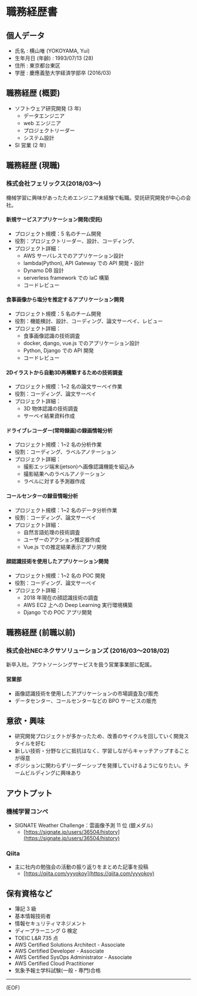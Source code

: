 # 職務経歴書

## 個人データ
- 氏名 : 横山唯 (YOKOYAMA, Yui)
- 生年月日 (年齢) : 1993/07/13 (28)
- 住所 : 東京都台東区
- 学歴 : 慶應義塾大学経済学部卒 (2016/03)

## 職務経歴 (概要)
- ソフトウェア研究開発 (3 年)
    - データエンジニア
    - web エンジニア
    - プロジェクトリーダー
    - システム設計
- SI 営業 (2 年)

## 職務経歴 (現職)
### 株式会社フェリックス(2018/03〜)
機械学習に興味があったためエンジニア未経験で転職。受託研究開発が中心の会社。

#### 新規サービスアプリケーション開発(受託)
- プロジェクト規模：5 名のチーム開発
- 役割：プロジェクトリーダー、設計、コーディング、
- プロジェクト詳細：
    - AWS サーバレスでのアプリケーション設計
    - lambda(Python), API Gateway での API 開発・設計
    - Dynamo DB 設計
    - serverless framework での IaC 構築
    - コードレビュー

#### 食事画像から塩分を推定するアプリケーション開発
- プロジェクト規模：5 名のチーム開発
- 役割：機能検討、設計、コーディング、論文サーベイ、レビュー
- プロジェクト詳細：
    - 食事画像認識の技術調査
    - docker, django, vue.js でのアプリケーション設計
    - Python, Django での API 開発
    - コードレビュー

#### 2Dイラストから自動3D再構築するための技術調査
- プロジェクト規模：1~2 名の論文サーベイ作業
- 役割：コーディング、論文サーベイ
- プロジェクト詳細：
    - 3D 物体認識の技術調査
    - サーベイ結果資料作成

#### ドライブレコーダー(常時録画)の録画情報分析
- プロジェクト規模：1~2 名の分析作業
- 役割：コーディング、ラベルアノテーション
- プロジェクト詳細：
    - 撮影エッジ端末(jetson)へ画像認識機能を組込み
    - 撮影結果へのラベルアノテーション
    - ラベルに対する予測器作成

#### コールセンターの録音情報分析
- プロジェクト規模：1~2 名のデータ分析作業
- 役割：コーディング、論文サーベイ
- プロジェクト詳細：
    - 自然言語処理の技術調査
    - ユーザーのアクション推定器作成
    - Vue.js での推定結果表示アプリ開発

#### 顔認識技術を使用したアプリケーション開発
- プロジェクト規模：1~2 名の POC 開発
- 役割：コーディング、論文サーベイ
- プロジェクト詳細：
    - 2018 年現在の顔認識技術の調査
    - AWS EC2 上への Deep Learning 実行環境構築
    - Django での POC アプリ開発

## 職務経歴 (前職以前)
### 株式会社NECネクサソリューションズ (2016/03〜2018/02)
新卒入社。アウトソーシングサービスを扱う営業事業部に配属。

#### 営業部
- 画像認識技術を使用したアプリケーションの市場調査及び販売
- データセンター、コールセンターなどの BPO サービスの販売

## 意欲・興味
- 研究開発プロジェクトが多かったため、改善のサイクルを回していく開発スタイルを好む
- 新しい技術・分野などに抵抗はなく、学習しながらキャッチアップすることが得意
- ポジションに関わらずリーダーシップを発揮していけるようになりたい。チームビルディングに興味あり

## アウトプット
### 機械学習コンペ
- SIGNATE Weather Challenge：雲画像予測 11 位 (銀メダル)
  - [https://signate.jp/users/36504/history](https://signate.jp/users/36504/history)

### Qiita
- 主に社内の勉強会の活動の振り返りをまとめた記事を投稿
    - [https://qiita.com/yyyokoy](https://qiita.com/yyyokoy)

## 保有資格など
- 簿記 3 級
- 基本情報技術者
- 情報セキュリティマネジメント
- ディープラーニング G 検定
- TOEIC L&R 735 点
- AWS Certified Solutions Architect - Associate
- AWS Certified Developer - Associate
- AWS Certified SysOps Administrator - Associate
- AWS Certified Cloud Practitioner
- 気象予報士学科試験(一般・専門)合格

---
(EOF)
